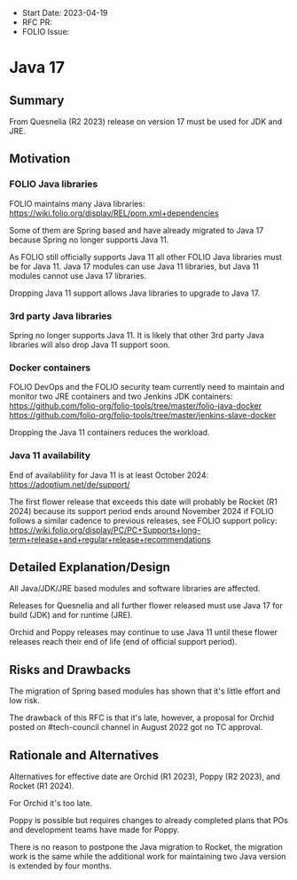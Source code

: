 
- Start Date: 2023-04-19 
- RFC PR:
- FOLIO Issue:

# Java 17

## Summary

From Quesnelia (R2 2023) release on version 17 must be used for JDK and JRE.

## Motivation

### FOLIO Java libraries

FOLIO maintains many Java libraries:
https://wiki.folio.org/display/REL/pom.xml+dependencies

Some of them are Spring based and have already migrated to Java 17
because Spring no longer supports Java 11.

As FOLIO still officially supports Java 11 all other FOLIO Java
libraries must be for Java 11. Java 17 modules can use Java 11
libraries, but Java 11 modules cannot use Java 17 libraries.

Dropping Java 11 support allows Java libraries to upgrade to Java 17.

### 3rd party Java libraries

Spring no longer supports Java 11. It is likely that other 3rd party
Java libraries will also drop Java 11 support soon.

### Docker containers

FOLIO DevOps and the FOLIO security team currently need to maintain and
monitor two JRE containers and two Jenkins JDK containers:
https://github.com/folio-org/folio-tools/tree/master/folio-java-docker
https://github.com/folio-org/folio-tools/tree/master/jenkins-slave-docker

Dropping the Java 11 containers reduces the workload.

### Java 11 availability

End of availablility for Java 11 is at least October 2024:
https://adoptium.net/de/support/

The first flower release that exceeds this date will probably be
Rocket (R1 2024) because its support period ends around November 2024
if FOLIO follows a similar cadence to previous releases, see FOLIO support
policy:
https://wiki.folio.org/display/PC/PC+Supports+long-term+release+and+regular+release+recommendations

## Detailed Explanation/Design

All Java/JDK/JRE based modules and software libraries are affected.

Releases for Quesnelia and all further flower released must use Java 17
for build (JDK) and for runtime (JRE).

Orchid and Poppy releases may continue to use Java 11 until these
flower releases reach their end of life (end of official support period).

## Risks and Drawbacks

The migration of Spring based modules has shown that it's little effort and low risk.

The drawback of this RFC is that it's late, however, a proposal for Orchid
posted on #tech-council channel in August 2022 got no TC approval.

## Rationale and Alternatives

Alternatives for effective date are Orchid (R1 2023), Poppy (R2 2023),
and Rocket (R1 2024).

For Orchid it's too late.

Poppy is possible but requires changes to already completed plans
that POs and development teams have made for Poppy.

There is no reason to postpone the Java migration to Rocket,
the migration work is the same while the additional work for maintaining
two Java version is extended by four months.

